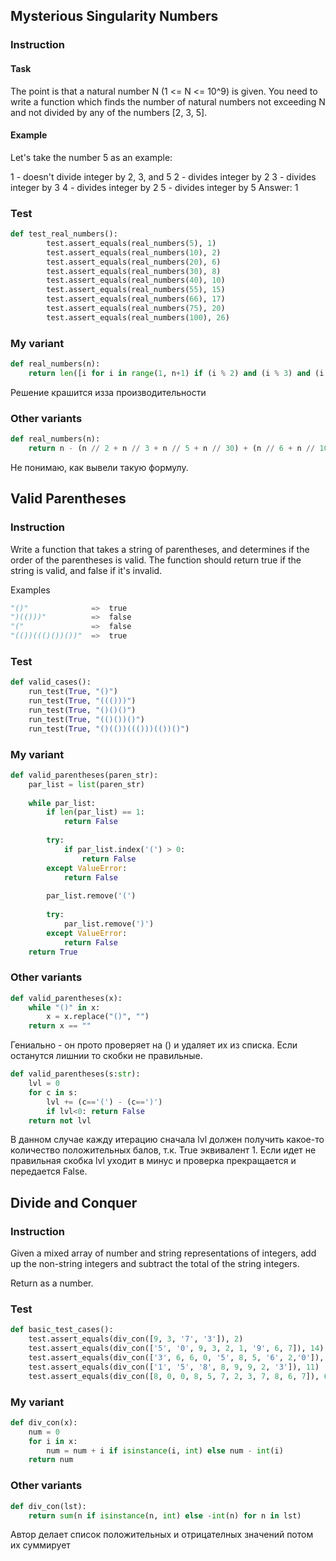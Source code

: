 ## Mysterious Singularity Numbers

### Instruction
#### Task
The point is that a natural number N (1 <= N <= 10^9) is given. You need to write a function which finds the number of natural numbers not exceeding N and not divided by any of the numbers [2, 3, 5].

#### Example
Let's take the number 5 as an example:

1 - doesn't divide integer by 2, 3, and 5
2 - divides integer by 2
3 - divides integer by 3
4 - divides integer by 2
5 - divides integer by 5
Answer: 1

### Test
```python
def test_real_numbers():
        test.assert_equals(real_numbers(5), 1)
        test.assert_equals(real_numbers(10), 2)
        test.assert_equals(real_numbers(20), 6)
        test.assert_equals(real_numbers(30), 8)
        test.assert_equals(real_numbers(40), 10)
        test.assert_equals(real_numbers(55), 15)
        test.assert_equals(real_numbers(66), 17)
        test.assert_equals(real_numbers(75), 20)
        test.assert_equals(real_numbers(100), 26)
```

### My variant
```python
def real_numbers(n):
    return len([i for i in range(1, n+1) if (i % 2) and (i % 3) and (i % 5)])
```
Решение крашится изза производительности

### Other variants
```python
def real_numbers(n):
    return n - (n // 2 + n // 3 + n // 5 + n // 30) + (n // 6 + n // 10 + n // 15)
```
Не понимаю, как вывели такую формулу. 


## Valid Parentheses

### Instruction
Write a function that takes a string of parentheses, and determines if the order of the parentheses is valid. The function should return true if the string is valid, and false if it's invalid.

Examples
```python
"()"              =>  true
")(()))"          =>  false
"("               =>  false
"(())((()())())"  =>  true
```
### Test
```python
def valid_cases():
    run_test(True, "()")
    run_test(True, "((()))")
    run_test(True, "()()()")
    run_test(True, "(()())()")
    run_test(True, "()(())((()))(())()")
```

### My variant
```python
def valid_parentheses(paren_str):
    par_list = list(paren_str)
    
    while par_list:
        if len(par_list) == 1:
            return False
        
        try:
            if par_list.index('(') > 0:
                return False
        except ValueError:
            return False
        
        par_list.remove('(')
        
        try:
            par_list.remove(')')
        except ValueError:
            return False 
    return True
```

### Other variants
```python
def valid_parentheses(x):
    while "()" in x:
        x = x.replace("()", "")
    return x == ""
```
Гениально - он прото проверяет на () и удаляет их из списка. Если останутся
лишнии то скобки не правильные.

```python
def valid_parentheses(s:str):
    lvl = 0
    for c in s:
        lvl += (c=='(') - (c==')')
        if lvl<0: return False
    return not lvl
```
В данном случае кажду итерацию сначала lvl должен получить какое-то количество
положительных балов, т.к. True эквивалент 1. Если идет не правильная скобка
lvl уходит в минус и проверка прекращается и передается False.

## Divide and Conquer

### Instruction
Given a mixed array of number and string representations of integers, add up the non-string integers and subtract the total of the string integers.

Return as a number.
### Test
```python
def basic_test_cases():
    test.assert_equals(div_con([9, 3, '7', '3']), 2)
    test.assert_equals(div_con(['5', '0', 9, 3, 2, 1, '9', 6, 7]), 14)
    test.assert_equals(div_con(['3', 6, 6, 0, '5', 8, 5, '6', 2,'0']), 13) 
    test.assert_equals(div_con(['1', '5', '8', 8, 9, 9, 2, '3']), 11)
    test.assert_equals(div_con([8, 0, 0, 8, 5, 7, 2, 3, 7, 8, 6, 7]), 61)
```

### My variant
```python
def div_con(x):
    num = 0
    for i in x:
        num = num + i if isinstance(i, int) else num - int(i)
    return num
```

### Other variants
```python
def div_con(lst):
    return sum(n if isinstance(n, int) else -int(n) for n in lst)
```
Автор делает список положительных и отрицателных значений потом их суммирует